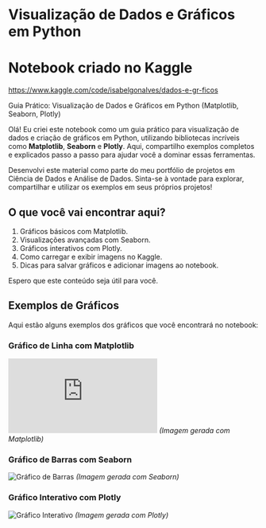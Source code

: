 # Visualização de Dados e Gráficos em Python
# Notebook criado no Kaggle
https://www.kaggle.com/code/isabelgonalves/dados-e-gr-ficos

Guia Prático: Visualização de Dados e Gráficos em Python (Matplotlib, Seaborn, Plotly)

Olá! Eu criei este notebook como um guia prático para visualização de dados e criação de gráficos em Python, utilizando bibliotecas incríveis como **Matplotlib**, **Seaborn** e **Plotly**. Aqui, compartilho exemplos completos e explicados passo a passo para ajudar você a dominar essas ferramentas.

Desenvolvi este material como parte do meu portfólio de projetos em Ciência de Dados e Análise de Dados. Sinta-se à vontade para explorar, compartilhar e utilizar os exemplos em seus próprios projetos!

## O que você vai encontrar aqui?
1. Gráficos básicos com Matplotlib.
2. Visualizações avançadas com Seaborn.
3. Gráficos interativos com Plotly.
4. Como carregar e exibir imagens no Kaggle.
5. Dicas para salvar gráficos e adicionar imagens ao notebook.

Espero que este conteúdo seja útil para você. 

## Exemplos de Gráficos

Aqui estão alguns exemplos dos gráficos que você encontrará no notebook:

### Gráfico de Linha com Matplotlib
![Gráfico de Linha](https://github.com/bellDataSc/Visualizacao-de-Dados-e-Graficos-em-Python/blob/main/Matplotlib.py)
*(Imagem gerada com Matplotlib)*

### Gráfico de Barras com Seaborn
![Gráfico de Barras](https://via.placeholder.com/600x400.png?text=Gráfico+de+Barras+Seaborn)
*(Imagem gerada com Seaborn)*

### Gráfico Interativo com Plotly
![Gráfico Interativo](https://via.placeholder.com/600x400.png?text=Gráfico+Interativo+Plotly)
*(Imagem gerada com Plotly)*
